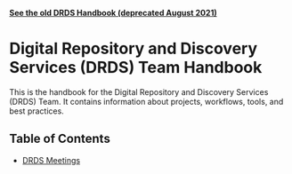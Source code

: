 **[See the old DRDS Handbook (deprecated August 2021)](https://github.com/pulibrary/drds-handbook-deprecated)**

# Digital Repository and Discovery Services (DRDS) Team Handbook

This is the handbook for the Digital Repository and Discovery Services (DRDS) Team.  It contains information about projects, workflows, tools, and best practices.

## Table of Contents

* [DRDS Meetings](meetings.md)
